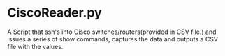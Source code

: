 # CiscoReader.py
A Script that ssh's into Cisco switches/routers(provided in CSV file.) and issues a series of show commands, captures the data and outputs a CSV file with the values.
